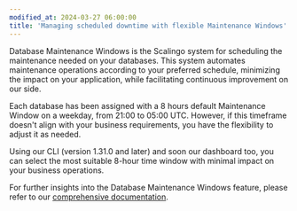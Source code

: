 ```yaml
---
modified_at: 2024-03-27 06:00:00
title: 'Managing scheduled downtime with flexible Maintenance Windows'
---
```


Database Maintenance Windows is the Scalingo system for scheduling the maintenance needed on your databases. This system automates maintenance operations according to your preferred schedule, minimizing the impact on your application, while facilitating continuous improvement on our side.


Each database has been assigned with a 8 hours default Maintenance Window on a weekday, from 21:00 to 05:00 UTC. However, if this timeframe doesn't align with your business requirements, you have the flexibility to adjust it as needed.


Using our CLI (version 1.31.0 and later) and soon our dashboard too, you can select the most suitable 8-hour time window with minimal impact on your business operations. 

For further insights into the Database Maintenance Windows feature, please refer to our [comprehensive documentation](/platform/databases/maintenance-windows).
